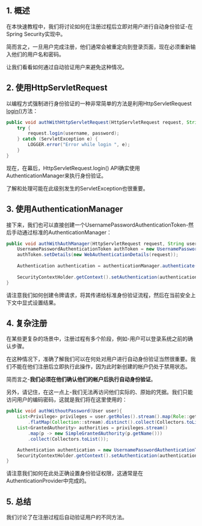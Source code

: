 ## 1. 概述

在本快速教程中，我们将讨论如何在注册过程后立即对用户进行自动身份验证-在Spring Security实现中。

简而言之，一旦用户完成注册，他们通常会被重定向到登录页面，现在必须重新输入他们的用户名和密码。

让我们看看如何通过自动验证用户来避免这种情况。

## 2. 使用HttpServletRequest

以编程方式强制进行身份验证的一种非常简单的方法是利用HttpServletRequest [login()](https://docs.oracle.com/javaee/6/api/javax/servlet/http/HttpServletRequest.html#login(java.lang.String,java.lang.String))方法：

```java
public void authWithHttpServletRequest(HttpServletRequest request, String username, String password) {
    try {
        request.login(username, password);
    } catch (ServletException e) {
        LOGGER.error("Error while login ", e);
    }
}
```

现在，在幕后，HttpServletRequest.login() API确实使用AuthenticationManager来执行身份验证。

了解和处理可能在此级别发生的ServletException也很重要。

## 3. 使用AuthenticationManager

接下来，我们也可以直接创建一个UsernamePasswordAuthenticationToken-然后手动通过标准的AuthenticationManager：

```java
public void authWithAuthManager(HttpServletRequest request, String username, String password) {
    UsernamePasswordAuthenticationToken authToken = new UsernamePasswordAuthenticationToken(username, password);
    authToken.setDetails(new WebAuthenticationDetails(request));
    
    Authentication authentication = authenticationManager.authenticate(authToken);
    
    SecurityContextHolder.getContext().setAuthentication(authentication);
}
```

请注意我们如何创建令牌请求，将其传递给标准身份验证流程，然后在当前安全上下文中显式设置结果。

## 4. 复杂注册

在某些更复杂的场景中，注册过程有多个阶段，例如-用户可以登录系统之前的确认步骤。

在这种情况下，准确了解我们可以在何处对用户进行自动身份验证当然很重要。我们不能在他们注册后立即执行此操作，因为此时新创建的帐户仍处于禁用状态。

简而言之-**我们必须在他们确认他们的帐户后执行自动身份验证**。

另外，请记住，在这一点上-我们无法再访问他们实际的、原始的凭据。我们只能访问用户的编码密码，这就是我们将在这里使用的：

```java
public void authWithoutPassword(User user){
    List<Privilege> privileges = user.getRoles().stream().map(Role::getPrivileges)
        .flatMap(Collection::stream).distinct().collect(Collectors.toList());
    List<GrantedAuthority> authorities = privileges.stream()
        .map(p -> new SimpleGrantedAuthority(p.getName()))
        .collect(Collectors.toList());

    Authentication authentication = new UsernamePasswordAuthenticationToken(user, null, authorities);
    SecurityContextHolder.getContext().setAuthentication(authentication);
}
```

请注意我们如何在此处正确设置身份验证权限，这通常是在AuthenticationProvider中完成的。

## 5. 总结

我们讨论了在注册过程后自动验证用户的不同方法。